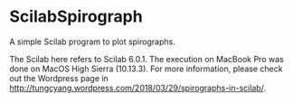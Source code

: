 # ScilabSpirograph

A simple Scilab program to plot spirographs.

The Scilab here refers to Scilab 6.0.1. The execution on MacBook Pro was done on MacOS High Sierra (10.13.3).
For more information, please check out the Wordpress page in http://tungcyang.wordpress.com/2018/03/29/spirographs-in-scilab/.
